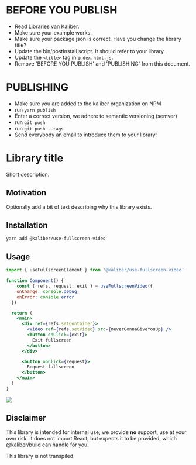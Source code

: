 # BEFORE YOU PUBLISH
- Read [Libraries van Kaliber](https://docs.google.com/document/d/1FrJi-xWtKkbocyMVK5A5_hupjl5E4gD4rDvATDlxWyc/edit#heading=h.bb3md3gyf493).
- Make sure your example works.
- Make sure your package.json is correct. Have you change the library title?
- Update the bin/postInstall script. It should refer to your library.
- Update the `<title>` tag in `index.html.js`.
- Remove 'BEFORE YOU PUBLISH' and 'PUBLISHING' from this document.

# PUBLISHING
- Make sure you are added to the kaliber organization on NPM
- run `yarn publish`
- Enter a correct version, we adhere to semantic versioning (semver)
- run `git push`
- run `git push --tags`
- Send everybody an email to introduce them to your library!

# Library title
Short description.

## Motivation
Optionally add a bit of text describing why this library exists.

## Installation

```
yarn add @kaliber/use-fullscreen-video
```

## Usage
```jsx
import { useFullscreenElement } from '@kaliber/use-fullscreen-video'

function Component() {
    const { refs, request, exit } = useFullscreenVideo({
    onChange: console.debug,
    onError: console.error
  })

  return (
    <main>
      <div ref={refs.setContainer}>
        <Video ref={refs.setVideo} src={neverGonnaGiveYouUp} />
        <button onClick={exit}>
          Exit fullscreen
        </button>
      </div>

      <button onClick={request}>
        Request fullscreen
      </button>
    </main>
  )
}
```
 
![](https://media.giphy.com/media/v1.Y2lkPTc5MGI3NjExODBxajhkc2g1Y3dpaGY1ZWZ5NzAwdnV3eXJpY3pxaWVhMHRodmYyMyZlcD12MV9pbnRlcm5hbF9naWZfYnlfaWQmY3Q9Zw/l4pThMAKS4BOtz8d2/giphy.gif)

## Disclaimer
This library is intended for internal use, we provide __no__ support, use at your own risk. It does not import React, but expects it to be provided, which [@kaliber/build](https://kaliberjs.github.io/build/) can handle for you.

This library is not transpiled.
